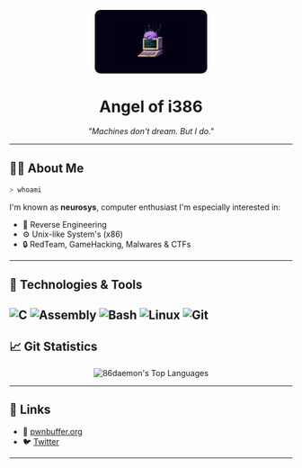 <p align="center">
  <img src="img.png" alt="86" width="200" style="border-radius: 10px;">
</p>

<h1 align="center">Angel of i386</h1>

<p align="center">
  <i>"Machines don't dream. But I do."</i>
</p>

---

## 👨‍💻 About Me

```bash
> whoami
```

I'm known as **neurosys**, computer enthusiast I'm especially interested in:

* 🧠 Reverse Engineering
* ⚙️ Unix-like System's (x86)
* 🔒 RedTeam, GameHacking, Malwares & CTFs

---

## 🧰 Technologies & Tools

![C](https://img.shields.io/badge/-C-000?\&logo=c)
![Assembly](https://img.shields.io/badge/-Assembly-000?\&logo=gnu)
![Bash](https://img.shields.io/badge/-Bash-000?\&logo=gnubash)
![Linux](https://img.shields.io/badge/-Linux-000?\&logo=linux)
![Git](https://img.shields.io/badge/-Git-000?\&logo=git)
---

## 📈 Git Statistics
<p align="center">
  <img src="https://github-readme-stats.vercel.app/api/top-langs/?username=0xvoiiid&theme=dark&show_icons=true&hide_border=false&layout=compact" alt="86daemon's Top Languages">
</p>

---

## 🔗 Links

* 📎 [pwnbuffer.org](https://pwnbuffer.org)
* 🐦 [Twitter](https://x.com/n3ur0sys)

---
